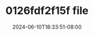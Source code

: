 --- 
title: "0126fdf2f15f file"
description: "  bokeh 0126fdf2f15f file gratis    "
date: 2024-06-10T18:33:51-08:00
file_code: "1g6g2fann43y"
draft: false
cover: "oiu6a44netl4nnlz.jpg"
tags: ["file", "bokep-indo", "bokep-viral", "bokep-ig"]
length: 956
fld_id: "1483155"
foldername: "Amerlita 1"
categories: ["Amerlita 1"]
views: 0
---